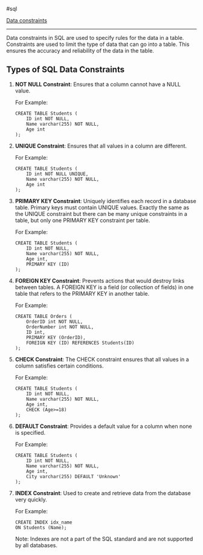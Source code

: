 #sql 

[Data constraints](SQL.md#Data%20constraints)

---


Data constraints in SQL are used to specify rules for the data in a table. Constraints are used to limit the type of data that can go into a table. This ensures the accuracy and reliability of the data in the table.

## Types of SQL Data Constraints

1. **NOT NULL Constraint**: Ensures that a column cannot have a NULL value.
    
    For Example:
    
    ```
    CREATE TABLE Students (
        ID int NOT NULL,
        Name varchar(255) NOT NULL,
        Age int
    );
    ```
    
2. **UNIQUE Constraint**: Ensures that all values in a column are different.
    
    For Example:
    
    ```
    CREATE TABLE Students (
        ID int NOT NULL UNIQUE,
        Name varchar(255) NOT NULL,
        Age int
    );
    ```
    
3. **PRIMARY KEY Constraint**: Uniquely identifies each record in a database table. Primary keys must contain UNIQUE values. Exactly the same as the UNIQUE constraint but there can be many unique constraints in a table, but only one PRIMARY KEY constraint per table.
    
    For Example:
    
    ```
    CREATE TABLE Students (
        ID int NOT NULL,
        Name varchar(255) NOT NULL,
        Age int,
        PRIMARY KEY (ID)
    );
    ```
    
4. **FOREIGN KEY Constraint**: Prevents actions that would destroy links between tables. A FOREIGN KEY is a field (or collection of fields) in one table that refers to the PRIMARY KEY in another table.
    
    For Example:
    
    ```
    CREATE TABLE Orders (
        OrderID int NOT NULL,
        OrderNumber int NOT NULL,
        ID int,
        PRIMARY KEY (OrderID),
        FOREIGN KEY (ID) REFERENCES Students(ID)
    );
    ```
    
5. **CHECK Constraint**: The CHECK constraint ensures that all values in a column satisfies certain conditions.
    
    For Example:
    
    ```
    CREATE TABLE Students (
        ID int NOT NULL,
        Name varchar(255) NOT NULL,
        Age int,
        CHECK (Age>=18)
    );
    ```
    
6. **DEFAULT Constraint**: Provides a default value for a column when none is specified.
    
    For Example:
    
    ```
    CREATE TABLE Students (
        ID int NOT NULL,
        Name varchar(255) NOT NULL,
        Age int,
        City varchar(255) DEFAULT 'Unknown'
    );
    ```
    
7. **INDEX Constraint**: Used to create and retrieve data from the database very quickly.
    
    For Example:
    
    ```
    CREATE INDEX idx_name 
    ON Students (Name);
    ```
    
    Note: Indexes are not a part of the SQL standard and are not supported by all databases.